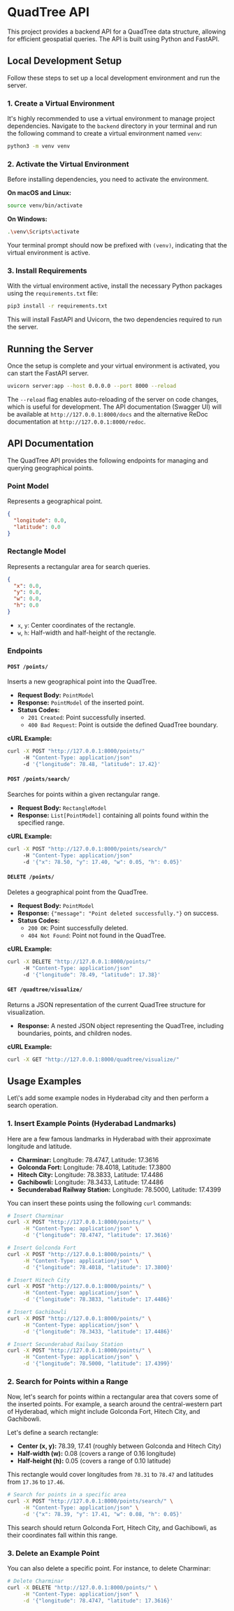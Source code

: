 # QuadTree API

This project provides a backend API for a QuadTree data structure, allowing for efficient geospatial queries. The API is built using Python and FastAPI.

## Local Development Setup

Follow these steps to set up a local development environment and run the server.

### 1. Create a Virtual Environment

It's highly recommended to use a virtual environment to manage project dependencies. Navigate to the `backend` directory in your terminal and run the following command to create a virtual environment named `venv`:

```bash
python3 -m venv venv
```

### 2. Activate the Virtual Environment

Before installing dependencies, you need to activate the environment.

**On macOS and Linux:**

```bash
source venv/bin/activate
```

**On Windows:**

```bash
.\venv\Scripts\activate
```

Your terminal prompt should now be prefixed with `(venv)`, indicating that the virtual environment is active.

### 3. Install Requirements

With the virtual environment active, install the necessary Python packages using the `requirements.txt` file:

```bash
pip3 install -r requirements.txt
```

This will install FastAPI and Uvicorn, the two dependencies required to run the server.

## Running the Server

Once the setup is complete and your virtual environment is activated, you can start the FastAPI server.

```bash
uvicorn server:app --host 0.0.0.0 --port 8000 --reload
```

The `--reload` flag enables auto-reloading of the server on code changes, which is useful for development.
The API documentation (Swagger UI) will be available at `http://127.0.0.1:8000/docs` and the alternative ReDoc documentation at `http://127.0.0.1:8000/redoc`.

## API Documentation

The QuadTree API provides the following endpoints for managing and querying geographical points.

### Point Model

Represents a geographical point.

```json
{
  "longitude": 0.0,
  "latitude": 0.0
}
```

### Rectangle Model

Represents a rectangular area for search queries.

```json
{
  "x": 0.0,
  "y": 0.0,
  "w": 0.0,
  "h": 0.0
}
```
- `x`, `y`: Center coordinates of the rectangle.
- `w`, `h`: Half-width and half-height of the rectangle.

### Endpoints

#### `POST /points/`

Inserts a new geographical point into the QuadTree.

- **Request Body:** `PointModel`
- **Response:** `PointModel` of the inserted point.
- **Status Codes:**
    - `201 Created`: Point successfully inserted.
    - `400 Bad Request`: Point is outside the defined QuadTree boundary.

**cURL Example:**
```bash
curl -X POST "http://127.0.0.1:8000/points/"
     -H "Content-Type: application/json"
     -d '{"longitude": 78.48, "latitude": 17.42}'
```

#### `POST /points/search/`

Searches for points within a given rectangular range.

- **Request Body:** `RectangleModel`
- **Response:** `List[PointModel]` containing all points found within the specified range.

**cURL Example:**
```bash
curl -X POST "http://127.0.0.1:8000/points/search/"
     -H "Content-Type: application/json"
     -d '{"x": 78.50, "y": 17.40, "w": 0.05, "h": 0.05}'
```

#### `DELETE /points/`

Deletes a geographical point from the QuadTree.

- **Request Body:** `PointModel`
- **Response:** `{"message": "Point deleted successfully."}` on success.
- **Status Codes:**
    - `200 OK`: Point successfully deleted.
    - `404 Not Found`: Point not found in the QuadTree.

**cURL Example:**
```bash
curl -X DELETE "http://127.0.0.1:8000/points/"
     -H "Content-Type: application/json"
     -d '{"longitude": 78.49, "latitude": 17.38}'
```

#### `GET /quadtree/visualize/`

Returns a JSON representation of the current QuadTree structure for visualization.

- **Response:** A nested JSON object representing the QuadTree, including boundaries, points, and children nodes.

**cURL Example:**
```bash
curl -X GET "http://127.0.0.1:8000/quadtree/visualize/"
```

## Usage Examples

Let\\'s add some example nodes in Hyderabad city and then perform a search operation.

### 1. Insert Example Points (Hyderabad Landmarks)

Here are a few famous landmarks in Hyderabad with their approximate longitude and latitude.

- **Charminar:** Longitude: 78.4747, Latitude: 17.3616
- **Golconda Fort:** Longitude: 78.4018, Latitude: 17.3800
- **Hitech City:** Longitude: 78.3833, Latitude: 17.4486
- **Gachibowli:** Longitude: 78.3433, Latitude: 17.4486
- **Secunderabad Railway Station:** Longitude: 78.5000, Latitude: 17.4399

You can insert these points using the following `curl` commands:

```bash
# Insert Charminar
curl -X POST "http://127.0.0.1:8000/points/" \
     -H "Content-Type: application/json" \
     -d '{"longitude": 78.4747, "latitude": 17.3616}'

# Insert Golconda Fort
curl -X POST "http://127.0.0.1:8000/points/" \
     -H "Content-Type: application/json" \
     -d '{"longitude": 78.4018, "latitude": 17.3800}'

# Insert Hitech City
curl -X POST "http://127.0.0.1:8000/points/" \
     -H "Content-Type: application/json" \
     -d '{"longitude": 78.3833, "latitude": 17.4486}'

# Insert Gachibowli
curl -X POST "http://127.0.0.1:8000/points/" \
     -H "Content-Type: application/json" \
     -d '{"longitude": 78.3433, "latitude": 17.4486}'

# Insert Secunderabad Railway Station
curl -X POST "http://127.0.0.1:8000/points/" \
     -H "Content-Type: application/json" \
     -d '{"longitude": 78.5000, "latitude": 17.4399}'
```

### 2. Search for Points within a Range

Now, let\'s search for points within a rectangular area that covers some of the inserted points. For example, a search around the central-western part of Hyderabad, which might include Golconda Fort, Hitech City, and Gachibowli.

Let\'s define a search rectangle:
- **Center (x, y):** 78.39, 17.41 (roughly between Golconda and Hitech City)
- **Half-width (w):** 0.08 (covers a range of 0.16 longitude)
- **Half-height (h):** 0.05 (covers a range of 0.10 latitude)

This rectangle would cover longitudes from `78.31` to `78.47` and latitudes from `17.36` to `17.46`.

```bash
# Search for points in a specific area
curl -X POST "http://127.0.0.1:8000/points/search/" \
     -H "Content-Type: application/json" \
     -d '{"x": 78.39, "y": 17.41, "w": 0.08, "h": 0.05}'
```

This search should return Golconda Fort, Hitech City, and Gachibowli, as their coordinates fall within this range.

### 3. Delete an Example Point

You can also delete a specific point. For instance, to delete Charminar:

```bash
# Delete Charminar
curl -X DELETE "http://127.0.0.1:8000/points/" \
     -H "Content-Type: application/json" \
     -d '{"longitude": 78.4747, "latitude": 17.3616}'
```
